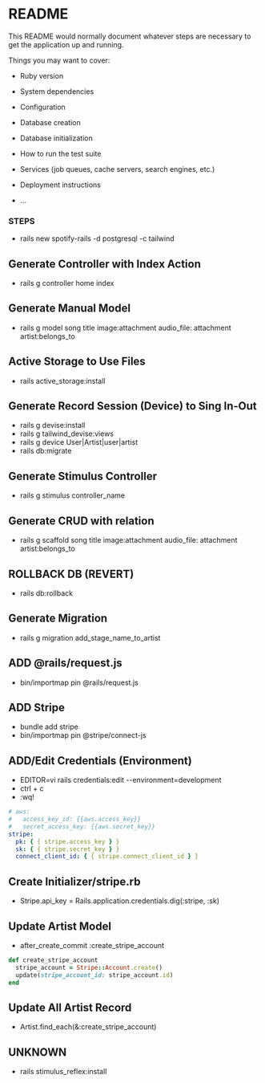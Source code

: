 # README

This README would normally document whatever steps are necessary to get the
application up and running.

Things you may want to cover:

- Ruby version

- System dependencies

- Configuration

- Database creation

- Database initialization

- How to run the test suite

- Services (job queues, cache servers, search engines, etc.)

- Deployment instructions

- ...

### STEPS

- rails new spotify-rails -d postgresql -c tailwind

## Generate Controller with Index Action

- rails g controller home index

## Generate Manual Model

- rails g model song title image:attachment audio_file: attachment artist:belongs_to

## Active Storage to Use Files

- rails active_storage:install

## Generate Record Session (Device) to Sing In-Out

- rails g devise:install
- rails g tailwind_devise:views
- rails g device User|Artist|user|artist
- rails db:migrate

## Generate Stimulus Controller

- rails g stimulus controller_name

## Generate CRUD with relation

- rails g scaffold song title image:attachment audio_file: attachment artist:belongs_to

## ROLLBACK DB (REVERT)

- rails db:rollback

## Generate Migration

- rails g migration add_stage_name_to_artist

## ADD @rails/request.js

- bin/importmap pin @rails/request.js

## ADD Stripe

- bundle add stripe
- bin/importmap pin @stripe/connect-js

## ADD/Edit Credentials (Environment)

- EDITOR=vi rails credentials:edit --environment=development
- ctrl + c
- :wq!

```yml
# aws:
#   access_key_id: {{aws.access_key}}
#   secret_access_key: {{aws.secret_key}}
stripe:
  pk: { { stripe.access_key } }
  sk: { { stripe.secret_key } }
  connect_client_id: { { stripe.connect_client_id } }
```

## Create Initializer/stripe.rb

- Stripe.api_key = Rails.application.credentials.dig(:stripe, :sk)

## Update Artist Model

- after_create_commit :create_stripe_account

```Ruby
def create_stripe_account
  stripe_account = Stripe::Account.create()
  update(stripe_account_id: stripe_account.id)
end
```

## Update All Artist Record

- Artist.find_each(&:create_stripe_account)

## UNKNOWN

- rails stimulus_reflex:install
